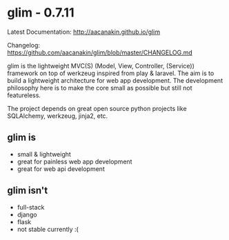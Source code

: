 glim - 0.7.11
=============
Latest Documentation: http://aacanakin.github.io/glim

Changelog: https://github.com/aacanakin/glim/blob/master/CHANGELOG.md

glim is the lightweight MVC(S) (Model, View, Controller, (Service)) framework on top of werkzeug inspired from play & laravel. The aim is to build a lightweight architecture for web app development. The development philosophy here is to make the core small as possible but still not featureless.

The project depends on great open source python projects like SQLAlchemy, werkzeug, jinja2, etc.

glim is
-------
- small & lightweight
- great for painless web app development
- great for web api development

glim isn't
----------
- full-stack
- django
- flask
- not stable currently :(